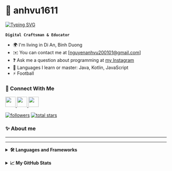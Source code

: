 # 🚀 anhvu1611

<a href="https://git.io/typing-svg"><img src="https://readme-typing-svg.demolab.com?font=Fira+Code&duration=2000&pause=1000&color=00E0E5&random=false&width=435&lines=%F0%9F%92%A1+Innovate.;%E2%9C%A8+Inspire.;%F0%9F%94%A5+Ignite." alt="Typing SVG" /></a>

**`Digital Craftsman & Educator`**

* 🌍 I'm living in Di An, Binh Duong
* ✉️ You can contact me at [nguyenanhvu200101@gmail.com]
* ❓ Ask me a question about programming at [my Instagram](https://www.instagram.com/ahn.vu_/)
* 🧠 Languages I learn or master: Java, Kotlin, JavaScript
* ⚡ Football

### 🔗 Connect With Me
<p align="left">
    <a href="https://www.github.com/anhvu1611" target="_blank" rel="noreferrer"> <picture> <source media="(prefers-color-scheme: dark)" srcset="https://raw.githubusercontent.com/danielcranney/readme-generator/main/public/icons/socials/github-dark.svg" /> <source media="(prefers-color-scheme: light)" srcset="https://raw.githubusercontent.com/danielcranney/readme-generator/main/public/icons/socials/github.svg" /> <img src="https://raw.githubusercontent.com/danielcranney/readme-generator/main/public/icons/socials/github.svg" width="32" height="32" /> </picture> </a>
    <a href="https://www.instagram.com/ahn.vu_/" target="_blank" rel="noreferrer"> <picture> <source media="(prefers-color-scheme: dark)" srcset="https://raw.githubusercontent.com/danielcranney/readme-generator/main/public/icons/socials/instagram.svg" /> <source media="(prefers-color-scheme: light)" srcset="https://raw.githubusercontent.com/danielcranney/readme-generator/main/public/icons/socials/instagram.svg" /> <img src="https://raw.githubusercontent.com/danielcranney/readme-generator/main/public/icons/socials/instagram.svg" width="32" height="32" /> </picture> </a>
    <a href="https://www.facebook.com/sanbong.quytu" target="_blank" rel="noreferrer"> <picture> <source media="(prefers-color-scheme: dark)" srcset="https://raw.githubusercontent.com/danielcranney/readme-generator/main/public/icons/socials/linkedin-dark.svg" /> <source media="(prefers-color-scheme: light)" srcset="https://raw.githubusercontent.com/danielcranney/readme-generator/main/public/icons/socials/facebook.svg" /> <img src="https://raw.githubusercontent.com/danielcranney/readme-generator/main/public/icons/socials/linkedin.svg" width="32" height="32" /> </picture> </a>
</p>

<p>
  <a href="https://github.com/anhvu1611?tab=followers">
    <img alt="followers" title="Follow me on Github" src="https://custom-icon-badges.demolab.com/github/followers/anhvu1611?color=236ad3&labelColor=1155ba&style=for-the-badge&logo=person-add&label=Follow&logoColor=white"/></a>
  <a href="https://github.com/anhvu1611?tab=repositories&sort=stargazers">
    <img alt="total stars" title="Total stars on GitHub" src="https://custom-icon-badges.demolab.com/github/stars/anhvu1611?color=55960c&style=for-the-badge&labelColor=488207&logo=star"/></a>
</p>

### ✨ About me


---

---

<details>
    <summary><b>🛠️ Languages and Frameworks</b></summary>
    <br />
    <p align="left">
        <a href="https://www.java.com/en/" target="_blank" rel="noreferrer"><img src="https://cdn.worldvectorlogo.com/logos/java-4.svg" width="36" height="36" alt="Java" /></a>
        <a href="https://kotlinlang.org/" target="_blank" rel="noreferrer"><img src="https://cdn.worldvectorlogo.com/logos/kotlin-1.svg" width="36" height="36" alt="Kotlin" /></a>
        <a href="https://developer.mozilla.org/en-US/docs/Web/JavaScript" target="_blank" rel="noreferrer"><img src="https://raw.githubusercontent.com/danielcranney/readme-generator/main/public/icons/skills/javascript-colored.svg" width="36" height="36" alt="JavaScript" /></a>
        <a href="https://reactnative.dev/" target="_blank" rel="noreferrer"><img src="https://cdn.worldvectorlogo.com/logos/react-native-1.svg" width="36" height="36" alt="ReactNative" /></a>
        <a href="https://nodejs.org/en/" target="_blank" rel="noreferrer"><img src="https://raw.githubusercontent.com/danielcranney/readme-generator/main/public/icons/skills/nodejs-colored.svg" width="36" height="36" alt="NodeJS" /></a>
        <a href="https://aws.amazon.com" target="_blank" rel="noreferrer"><img src="https://raw.githubusercontent.com/danielcranney/readme-generator/main/public/icons/skills/aws-colored.svg" width="36" height="36" alt="Amazon Web Services" /></a>
        <a href="https://www.docker.com/" target="_blank" rel="noreferrer"><img src="https://raw.githubusercontent.com/danielcranney/readme-generator/main/public/icons/skills/docker-colored.svg" width="36" height="36" alt="Docker" /></a>
        <a href="https://learn.microsoft.com/vi-vn/sql/ssms/sql-server-management-studio-web-browser?view=sql-server-2017" target="_blank" rel="noreferrer"><img src="https://cdn.worldvectorlogo.com/logos/microsoft-sql-server-1.svg" width="36" height="36" alt="SQL" /></a>
        <a href="https://neo4j.com/fr/" target="_blank" rel="noreferrer"><img src="https://raw.githubusercontent.com/devicons/devicon/6910f0503efdd315c8f9b858234310c06e04d9c0/icons/neo4j/neo4j-original.svg" width="36" height="36" alt="Neo4j" /></a>
        <a href="https://www.mongodb.com/fr-fr" target="_blank" rel="noreferrer"><img src="https://cdn.worldvectorlogo.com/logos/mongodb-icon-1.svg" width="36" height="36" alt="MongoDB" /></a>
    </p>
</details>

<br />

<details>
    <summary><b>📈 My GitHub Stats</b></summary>
    <br />
    <a href="https://github.com/anhvu1611"><img src="https://github-readme-stats.vercel.app/api?username=anhvu1611&show_icons=true&hide=issues,&count_private=true&title_color=10b981&text_color=ffffff&icon_color=facc15&bg_color=1c1917&hide_border=true&show_icons=true" alt="anhvu1611's GitHub stats" /></a>
    <br />    
    <a href="https://github.com/anhvu1611"><img src="https://github-readme-streak-stats.herokuapp.com/?user=anhvu1611&stroke=ffffff&background=1c1917&ring=10b981&fire=10b981&currStreakNum=ffffff&currStreakLabel=10b981&sideNums=ffffff&sideLabels=ffffff&dates=ffffff&hide_border=true" alt="More of anhvu1611 GitHub stats" /></a>
    <br />
</details>
